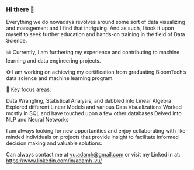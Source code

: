 ### Hi there 👋
Everything we do nowadays revolves around some sort of data visualizing and management and I find that intriguing. And as such, I took it upon myself to seek further education and hands-on training in the field of Data Science.

:bar_chart: Currently, I am furthering my experience and contributing to machine learning and data engineering projects.

:gear: I am working on achieving my certification from graduating BloomTech’s data science and machine learning program.

:mag_right: Key focus areas:

Data Wrangling, Statistical Analysis, and dabbled into Linear Algebra
Explored different Linear Models and various Data Visualizations
Worked mostly in SQL and have touched upon a few other databases
Delved into NLP and Neural Networks


I am always looking for new opportunities and enjoy collaborating with like-minded individuals on projects that provide insight to facilitate informed decision making and valuable solutions.

Can always contact me at vu.adamh@gmail.com or visit my Linked in at: https://www.linkedin.com/in/adamh-vu/

